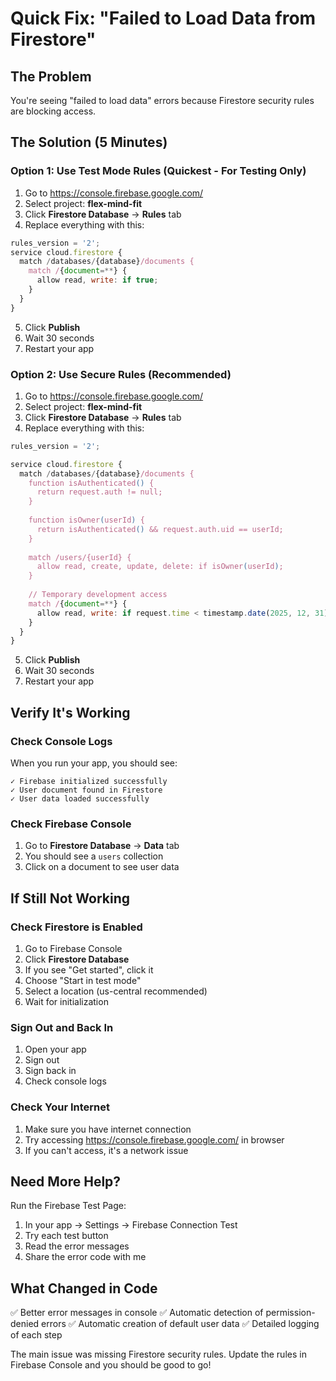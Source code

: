 # Quick Fix: "Failed to Load Data from Firestore"

## The Problem
You're seeing "failed to load data" errors because Firestore security rules are blocking access.

## The Solution (5 Minutes)

### Option 1: Use Test Mode Rules (Quickest - For Testing Only)

1. Go to https://console.firebase.google.com/
2. Select project: **flex-mind-fit**
3. Click **Firestore Database** → **Rules** tab
4. Replace everything with this:

```javascript
rules_version = '2';
service cloud.firestore {
  match /databases/{database}/documents {
    match /{document=**} {
      allow read, write: if true;
    }
  }
}
```

5. Click **Publish**
6. Wait 30 seconds
7. Restart your app

### Option 2: Use Secure Rules (Recommended)

1. Go to https://console.firebase.google.com/
2. Select project: **flex-mind-fit**
3. Click **Firestore Database** → **Rules** tab
4. Replace everything with this:

```javascript
rules_version = '2';

service cloud.firestore {
  match /databases/{database}/documents {
    function isAuthenticated() {
      return request.auth != null;
    }
    
    function isOwner(userId) {
      return isAuthenticated() && request.auth.uid == userId;
    }
    
    match /users/{userId} {
      allow read, create, update, delete: if isOwner(userId);
    }
    
    // Temporary development access
    match /{document=**} {
      allow read, write: if request.time < timestamp.date(2025, 12, 31);
    }
  }
}
```

5. Click **Publish**
6. Wait 30 seconds
7. Restart your app

## Verify It's Working

### Check Console Logs
When you run your app, you should see:
```
✓ Firebase initialized successfully
✓ User document found in Firestore
✓ User data loaded successfully
```

### Check Firebase Console
1. Go to **Firestore Database** → **Data** tab
2. You should see a `users` collection
3. Click on a document to see user data

## If Still Not Working

### Check Firestore is Enabled
1. Go to Firebase Console
2. Click **Firestore Database**
3. If you see "Get started", click it
4. Choose "Start in test mode"
5. Select a location (us-central recommended)
6. Wait for initialization

### Sign Out and Back In
1. Open your app
2. Sign out
3. Sign back in
4. Check console logs

### Check Your Internet
1. Make sure you have internet connection
2. Try accessing https://console.firebase.google.com/ in browser
3. If you can't access, it's a network issue

## Need More Help?

Run the Firebase Test Page:
1. In your app → Settings → Firebase Connection Test
2. Try each test button
3. Read the error messages
4. Share the error code with me

## What Changed in Code

✅ Better error messages in console
✅ Automatic detection of permission-denied errors
✅ Automatic creation of default user data
✅ Detailed logging of each step

The main issue was missing Firestore security rules. Update the rules in Firebase Console and you should be good to go!


